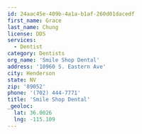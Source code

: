 ```yaml
---
id: 24aac45e-409b-4a1a-b1af-260d01dacedf
first_name: Grace
last_name: Chung
license: DDS
services:
  - Dentist
category: Dentists
org_name: 'Smile Shop Dental'
address: '10960 S. Eastern Ave'
city: Henderson
state: NV
zip: '89052'
phone: '(702) 444-7771'
title: 'Smile Shop Dental'
_geoloc:
  lat: 36.0026
  lng: -115.109
---
```

